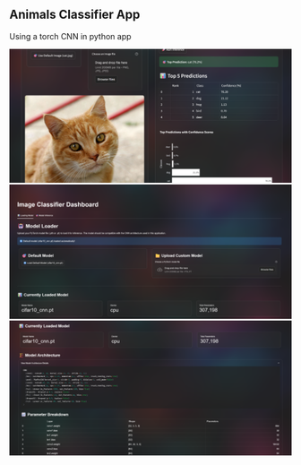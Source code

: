 ## Animals Classifier App
Using a torch CNN in python app

![Animals Classifier App](img/app.png)
![Animals Classifier App](img/model_loader1.png)
![Animals Classifier App](img/model_loader2.png)